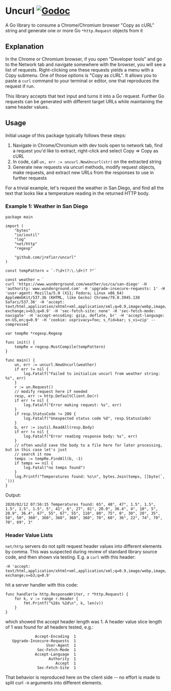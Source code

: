 Uncurl
[![Godoc][GodocV2SVG]][GodocV2URL]
=============

A Go library to consume a Chrome/Chromium browser "Copy as cURL" string and generate one or more Go
`*http.Request` objects from it

## Explanation

In the Chrome or Chromium browser, if you open "Developer tools" and go to the Network tab and
navigate somewhere with the browser, you will see a list of requests. Right-clicking one these
requests yields a menu with a Copy submenu. One of those options is "Copy as cURL". It allows you to
paste a `curl` command to your terminal or editor, one that reproduces the request if run.

This library accepts that text input and turns it into a Go request. Further Go requests can be
generated with different target URLs while maintaining the same header values.

## Usage

Initial usage of this package typically follows these steps:

1. Navigate in Chrome/Chromium with dev tools open to network tab, find a request you'd like to
   extract, right-click and select Copy => Copy as cURL
2. In code, call `un, err := uncurl.NewUncurl(str)` on the extracted string
3. Generate new requests via uncurl methods, modify request objects, make requests, and extract new
   URLs from the responses to use in further requests

For a trivial example, let's request the weather in San Diego, and find all the text that looks like a
temperature reading in the returned HTTP body.

### Example 1: Weather in San Diego

```
package main

import (
	"bytes"
	"io/ioutil"
	"log"
	"net/http"
	"regexp"

	"github.com/jrefior/uncurl"
)

const tempPattern = `-?\d+(?:\.\d+)? ?°`

const weather = `
curl 'https://www.wunderground.com/weather/us/ca/san-diego' -H 'authority: www.wunderground.com' -H 'upgrade-insecure-requests: 1' -H 'user-agent: Mozilla/5.0 (X11; Fedora; Linux x86_64) AppleWebKit/537.36 (KHTML, like Gecko) Chrome/79.0.3945.130 Safari/537.36' -H 'accept: text/html,application/xhtml+xml,application/xml;q=0.9,image/webp,image/apng,*/*;q=0.8,application/signed-exchange;v=b3;q=0.9' -H 'sec-fetch-site: none' -H 'sec-fetch-mode: navigate' -H 'accept-encoding: gzip, deflate, br' -H 'accept-language: en-US,en;q=0.9' -H 'cookie: usprivacy=foo; s_fid=bar; s_vi=zip' --compressed`

var tempRe *regexp.Regexp

func init() {
	tempRe = regexp.MustCompile(tempPattern)
}

func main() {
	un, err := uncurl.NewUncurl(weather)
	if err != nil {
		log.Fatalf("Failed to initialize uncurl from weather string: %s", err)
	}
	r := un.Request()
	// modify request here if needed
	resp, err := http.DefaultClient.Do(r)
	if err != nil {
		log.Fatalf("Error making request: %s", err)
	}
	if resp.StatusCode != 200 {
		log.Fatalf("Unexpected status code %d", resp.StatusCode)
	}
	b, err := ioutil.ReadAll(resp.Body)
	if err != nil {
		log.Fatalf("Error reading response body: %s", err)
	}
	// often would save the body to a file here for later processing, but in this case let's just
	// search it now
	temps := tempRe.FindAll(b, -1)
	if temps == nil {
		log.Fatal("no temps found")
	}
	log.Printf("Temperatures found: %s\n", bytes.Join(temps, []byte(`, `)))
}
```

Output:
```
2020/02/12 07:56:15 Temperatures found: 65°, 48°, 47°, 1.5°, 1.5°, 1.5°, 1.5°, 1.5°, 5°, 41°, 6°, 27°, 81°, 20.9°, 36.4°, 4°, 10°, 5°, 20.9°, 36.4°, 67°, 55°, 67°, 55°, 110°, 80°, 75°, 0°, 30°, 20°, 35°, 58°, 50°, 360°, 360°, 360°, 360°, 360°, 70°, 60°, 36°, 22°, 74°, 70°, 70°, 69°, 3°
```

### Header Value Lists

`net/http` servers do not split request header values into different elements by comma. This was
suspected during review of standard library source code, and then shown via testing. E.g. a `curl`
with this header:

```
-H 'accept: text/html,application/xhtml+xml,application/xml;q=0.9,image/webp,image/apng,*/*;q=0.8,application/signed-exchange;v=b3;q=0.9'
```

hit a server handler with this code:

```
func handler(w http.ResponseWriter, r *http.Request) {    
    for k, v := range r.Header {    
        fmt.Printf("%28s %2d\n", k, len(v))    
    }    
}    
```
which showed the accept header length was 1. A header value slice length of 1 was found for all
headers tested, e.g.:
```
             Accept-Encoding  1
   Upgrade-Insecure-Requests  1
                  User-Agent  1
              Sec-Fetch-Mode  1
             Accept-Language  1
                   Authority  1
                      Accept  1
              Sec-Fetch-Site  1
```

That behavior is reproduced here on the client side -- no effort is made to split curl `-H` arguments
into different elements.

[GodocV2SVG]: https://godoc.org/github.com/jrefior/uncurl?status.svg
[GodocV2URL]: https://godoc.org/github.com/jrefior/uncurl
